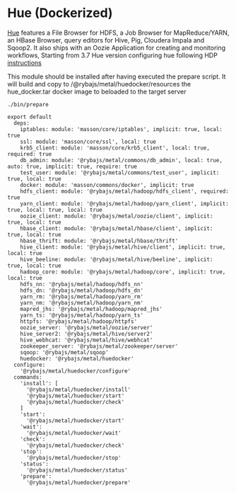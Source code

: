 
# Hue (Dockerized)

[Hue][home] features a File Browser for HDFS, a Job Browser for MapReduce/YARN,
an HBase Browser, query editors for Hive, Pig, Cloudera Impala and Sqoop2.
It also ships with an Oozie Application for creating and monitoring workflows,
Starting from 3.7 Hue version
configuring hue following HDP [instructions][hdp-2.3.2.0-hue]

This module should be installed after having executed the prepare script.
It will build and copy to /@rybajs/metal/huedocker/resources the hue_docker.tar docker image to
beloaded to the target server
```
./bin/prepare
```

    export default
      deps:
        iptables: module: 'masson/core/iptables', implicit: true, local: true
        ssl: module: 'masson/core/ssl', local: true
        krb5_client: module: 'masson/core/krb5_client', local: true, required: true
        db_admin: module: '@rybajs/metal/commons/db_admin', local: true, auto: true, implicit: true, require: true
        test_user: module: '@rybajs/metal/commons/test_user', implicit: true, local: true
        docker: module: 'masson/commons/docker', implicit: true
        hdfs_client: module: '@rybajs/metal/hadoop/hdfs_client', required: true
        yarn_client: module: '@rybajs/metal/hadoop/yarn_client', implicit: true, local: true, local: true
        oozie_client: module: '@rybajs/metal/oozie/client', implicit: true, local: true
        hbase_client: module: '@rybajs/metal/hbase/client', implicit: true, local: true
        hbase_thrift: module: '@rybajs/metal/hbase/thrift'
        hive_client: module: '@rybajs/metal/hive/client', implicit: true, local: true
        hive_beeline: module: '@rybajs/metal/hive/beeline', implicit: true, local: true
        hadoop_core: module: '@rybajs/metal/hadoop/core', implicit: true, local: true
        hdfs_nn: '@rybajs/metal/hadoop/hdfs_nn'
        hdfs_dn: '@rybajs/metal/hadoop/hdfs_dn'
        yarn_rm: '@rybajs/metal/hadoop/yarn_rm'
        yarn_nm: '@rybajs/metal/hadoop/yarn_nm'
        mapred_jhs: '@rybajs/metal/hadoop/mapred_jhs'
        yarn_ts: '@rybajs/metal/hadoop/yarn_ts'
        httpfs: '@rybajs/metal/hadoop/httpfs'
        oozie_server: '@rybajs/metal/oozie/server'
        hive_server2: '@rybajs/metal/hive/server2'
        hive_webhcat: '@rybajs/metal/hive/webhcat'
        zookeeper_server: '@rybajs/metal/zookeeper/server'
        sqoop: '@rybajs/metal/sqoop'
        huedocker: '@rybajs/metal/huedocker'
      configure:
        '@rybajs/metal/huedocker/configure'
      commands:
        'install': [
          '@rybajs/metal/huedocker/install'
          '@rybajs/metal/huedocker/start'
          '@rybajs/metal/huedocker/check'
        ]
        'start':
          '@rybajs/metal/huedocker/start'
        'wait':
          '@rybajs/metal/huedocker/wait'
        'check':
          '@rybajs/metal/huedocker/check'
        'stop':
          '@rybajs/metal/huedocker/stop'
        'status':
          '@rybajs/metal/huedocker/status'
        'prepare':
          '@rybajs/metal/huedocker/prepare'


[home]: http://gethue.com
[hdp-2.3.2.0-hue]:(http://docs.hortonworks.com/HDPDocuments/HDP2/HDP-2.3.2/bk_installing_manually_book/content/prerequisites_hue.html)
